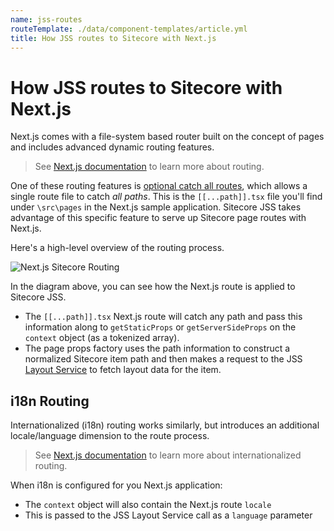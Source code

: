 ```yaml
---
name: jss-routes
routeTemplate: ./data/component-templates/article.yml
title: How JSS routes to Sitecore with Next.js
---
```

# How JSS routes to Sitecore with Next.js

Next.js comes with a file-system based router built on the concept of pages and includes advanced dynamic routing features.

> See [Next.js documentation](https://nextjs.org/docs/routing/introduction) to learn more about routing.

One of these routing features is [optional catch all routes](https://nextjs.org/docs/routing/dynamic-routes#optional-catch-all-routes), which allows a single route file to catch *all paths*.  This is the `[[...path]].tsx` file you'll find under `\src\pages` in the Next.js sample application. Sitecore JSS takes advantage of this specific feature to serve up Sitecore page routes with Next.js.

Here's a high-level overview of the routing process.

<img src="/assets/img/nextjs-sitecore-routing.svg" alt="Next.js Sitecore Routing" />

In the diagram above, you can see how the Next.js route is applied to Sitecore JSS.

* The `[[...path]].tsx` Next.js route will catch any path and pass this information along to `getStaticProps` or `getServerSideProps` on the `context` object (as a tokenized array).
* The page props factory uses the path information to construct a normalized Sitecore item path and then makes a request to the JSS [Layout Service](/docs/fundamentals/services/layout-service) to fetch layout data for the item.

## i18n Routing

Internationalized (i18n) routing works similarly, but introduces an additional locale/language dimension to the route process.

> See [Next.js documentation](https://nextjs.org/docs/advanced-features/i18n-routing) to learn more about internationalized routing.

When i18n is configured for you Next.js application:

* The `context` object will also contain the Next.js route `locale`
* This is passed to the JSS Layout Service call as a `language` parameter